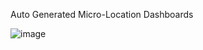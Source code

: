 Auto Generated Micro-Location Dashboards

![image](https://user-images.githubusercontent.com/71265449/144400307-4b6fd9ec-1a7c-4059-9e2b-a1daf1aa9bd1.png)
